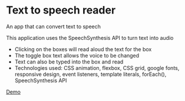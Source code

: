 # Text to speech reader

 An app that can convert text to speech

This application uses the SpeechSynthesis API to turn text into audio

* Clicking on the boxes will read aloud the text for the box
* The toggle box text allows the voice to be changed
* Text can also be typed into the box and read
* Technologies used: CSS animation, flexbox, CSS grid, google fonts, responsive design, event listeners, template literals, forEach(), SpeechSynthesis API

[Demo](https://rawcdn.githack.com/mecramer/speech-text-reader/74b68dc5a8bdaf617b021d63981ac588de0a065f/index.html)
